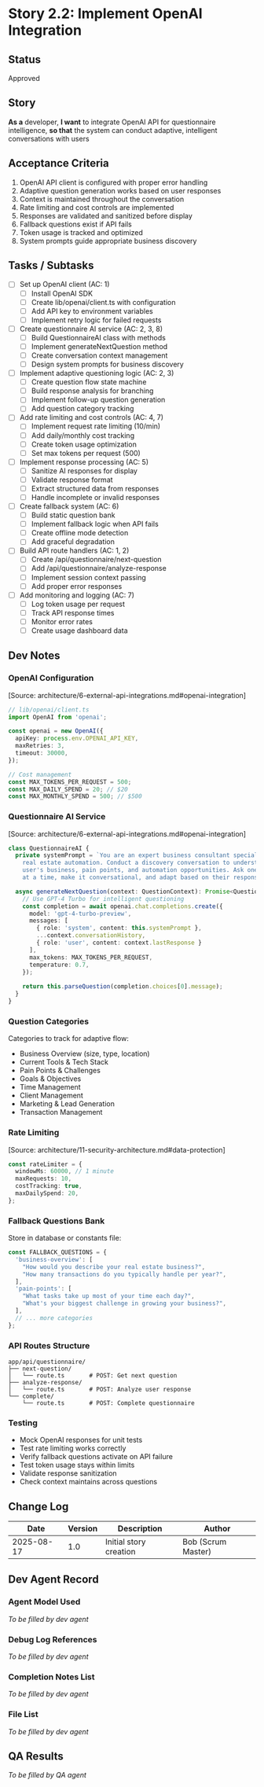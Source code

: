 # Story 2.2: Implement OpenAI Integration

## Status
Approved

## Story
**As a** developer,
**I want** to integrate OpenAI API for questionnaire intelligence,
**so that** the system can conduct adaptive, intelligent conversations with users

## Acceptance Criteria
1. OpenAI API client is configured with proper error handling
2. Adaptive question generation works based on user responses
3. Context is maintained throughout the conversation
4. Rate limiting and cost controls are implemented
5. Responses are validated and sanitized before display
6. Fallback questions exist if API fails
7. Token usage is tracked and optimized
8. System prompts guide appropriate business discovery

## Tasks / Subtasks
- [ ] Set up OpenAI client (AC: 1)
  - [ ] Install OpenAI SDK
  - [ ] Create lib/openai/client.ts with configuration
  - [ ] Add API key to environment variables
  - [ ] Implement retry logic for failed requests
- [ ] Create questionnaire AI service (AC: 2, 3, 8)
  - [ ] Build QuestionnaireAI class with methods
  - [ ] Implement generateNextQuestion method
  - [ ] Create conversation context management
  - [ ] Design system prompts for business discovery
- [ ] Implement adaptive questioning logic (AC: 2, 3)
  - [ ] Create question flow state machine
  - [ ] Build response analysis for branching
  - [ ] Implement follow-up question generation
  - [ ] Add question category tracking
- [ ] Add rate limiting and cost controls (AC: 4, 7)
  - [ ] Implement request rate limiting (10/min)
  - [ ] Add daily/monthly cost tracking
  - [ ] Create token usage optimization
  - [ ] Set max tokens per request (500)
- [ ] Implement response processing (AC: 5)
  - [ ] Sanitize AI responses for display
  - [ ] Validate response format
  - [ ] Extract structured data from responses
  - [ ] Handle incomplete or invalid responses
- [ ] Create fallback system (AC: 6)
  - [ ] Build static question bank
  - [ ] Implement fallback logic when API fails
  - [ ] Create offline mode detection
  - [ ] Add graceful degradation
- [ ] Build API route handlers (AC: 1, 2)
  - [ ] Create /api/questionnaire/next-question
  - [ ] Add /api/questionnaire/analyze-response
  - [ ] Implement session context passing
  - [ ] Add proper error responses
- [ ] Add monitoring and logging (AC: 7)
  - [ ] Log token usage per request
  - [ ] Track API response times
  - [ ] Monitor error rates
  - [ ] Create usage dashboard data

## Dev Notes
### OpenAI Configuration
[Source: architecture/6-external-api-integrations.md#openai-integration]

```typescript
// lib/openai/client.ts
import OpenAI from 'openai';

const openai = new OpenAI({
  apiKey: process.env.OPENAI_API_KEY,
  maxRetries: 3,
  timeout: 30000,
});

// Cost management
const MAX_TOKENS_PER_REQUEST = 500;
const MAX_DAILY_SPEND = 20; // $20
const MAX_MONTHLY_SPEND = 500; // $500
```

### Questionnaire AI Service
[Source: architecture/6-external-api-integrations.md#openai-integration]

```typescript
class QuestionnaireAI {
  private systemPrompt = `You are an expert business consultant specializing in 
    real estate automation. Conduct a discovery conversation to understand the 
    user's business, pain points, and automation opportunities. Ask one question 
    at a time, make it conversational, and adapt based on their responses.`;

  async generateNextQuestion(context: QuestionContext): Promise<Question> {
    // Use GPT-4 Turbo for intelligent questioning
    const completion = await openai.chat.completions.create({
      model: 'gpt-4-turbo-preview',
      messages: [
        { role: 'system', content: this.systemPrompt },
        ...context.conversationHistory,
        { role: 'user', content: context.lastResponse }
      ],
      max_tokens: MAX_TOKENS_PER_REQUEST,
      temperature: 0.7,
    });
    
    return this.parseQuestion(completion.choices[0].message);
  }
}
```

### Question Categories
Categories to track for adaptive flow:
- Business Overview (size, type, location)
- Current Tools & Tech Stack
- Pain Points & Challenges
- Goals & Objectives
- Time Management
- Client Management
- Marketing & Lead Generation
- Transaction Management

### Rate Limiting
[Source: architecture/11-security-architecture.md#data-protection]

```typescript
const rateLimiter = {
  windowMs: 60000, // 1 minute
  maxRequests: 10,
  costTracking: true,
  maxDailySpend: 20,
};
```

### Fallback Questions Bank
Store in database or constants file:
```typescript
const FALLBACK_QUESTIONS = {
  'business-overview': [
    "How would you describe your real estate business?",
    "How many transactions do you typically handle per year?",
  ],
  'pain-points': [
    "What tasks take up most of your time each day?",
    "What's your biggest challenge in growing your business?",
  ],
  // ... more categories
};
```

### API Routes Structure
```
app/api/questionnaire/
├── next-question/
│   └── route.ts       # POST: Get next question
├── analyze-response/
│   └── route.ts       # POST: Analyze user response
└── complete/
    └── route.ts       # POST: Complete questionnaire
```

### Testing
- Mock OpenAI responses for unit tests
- Test rate limiting works correctly
- Verify fallback questions activate on API failure
- Test token usage stays within limits
- Validate response sanitization
- Check context maintains across questions

## Change Log
| Date | Version | Description | Author |
|------|---------|-------------|--------|
| 2025-08-17 | 1.0 | Initial story creation | Bob (Scrum Master) |

## Dev Agent Record
### Agent Model Used
_To be filled by dev agent_

### Debug Log References
_To be filled by dev agent_

### Completion Notes List
_To be filled by dev agent_

### File List
_To be filled by dev agent_

## QA Results
_To be filled by QA agent_